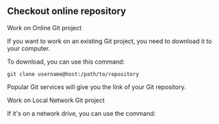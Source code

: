 ## Checkout online repository
Work on Online Git project

If you want to work on an existing Git project, you need to download it to your computer.

To download, you can use this command:

```git clone username@host:/path/to/repository```

Popular Git services will give you the link of your Git repository.



Work on Local Network Git project

If it's on a network drive, you can use the command:

